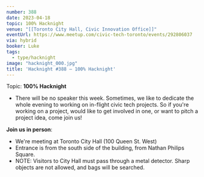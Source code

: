 ```yaml
---
number: 388
date: 2023-04-18
topic: 100% Hacknight
venue: "[[Toronto City Hall, Civic Innovation Office]]"
eventUrl: https://www.meetup.com/civic-tech-toronto/events/292806037
via: hybrid
booker: Luke
tags:
  - type/hacknight
image: "hacknight_000.jpg"
title: 'Hacknight #388 – 100% Hacknight'
---
```

Topic: **100% Hacknight**

* There will be no speaker this week. Sometimes, we like to dedicate the whole evening to working on in-flight civic tech projects. So if you're working on a project, would like to get involved in one, or want to pitch a project idea, come join us!

**Join us in person**:

* We're meeting at Toronto City Hall (100 Queen St. West)
* Entrance is from the south side of the building, from Nathan Philips Square.
* NOTE: Visitors to City Hall must pass through a metal detector. Sharp objects are not allowed, and bags will be searched.
